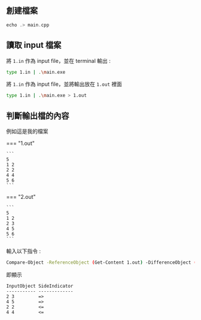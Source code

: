 ## 創建檔案

```cpp
echo .> main.cpp
```

## 讀取 input 檔案

將 `1.in` 作為 input file，並在 terminal 輸出 :

```bash
type 1.in | .\main.exe
```

將 `1.in` 作為 input file，並將輸出放在 `1.out` 裡面

```bash
type 1.in | .\main.exe > 1.out
```

## 判斷輸出檔的內容

例如這是我的檔案

=== "1.out"
	
	```
	5
    1 2
    2 2
    4 4
    5 6
    ```
    
=== "2.out"

	```
	5
    1 2
    2 3
    4 5
    5 6
    ```
    
輸入以下指令 :

```bash
Compare-Object -ReferenceObject (Get-Content 1.out) -DifferenceObject (Get-Content 2.out)
```

即顯示

```
InputObject SideIndicator
----------- -------------
2 3         =>
4 5         =>
2 2         <=
4 4         <=
```